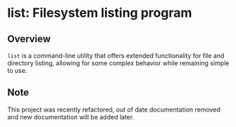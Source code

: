 # list: Filesystem listing program
## Overview 
`list` is a command-line utility that offers extended functionality for file and directory listing, allowing for some complex behavior while remaining simple to use.

## Note
This project was recently refactored, out of date documentation removed and new documentation will be added later.